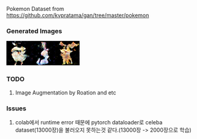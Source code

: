 Pokemon Dataset from https://github.com/kvpratama/gan/tree/master/pokemon  
  
### Generated Images  
![sample1](./output/generated_1.png)![sample2](./output/generated_2.png)![sample3](./output/generated_3.png)

### TODO
1. Image Augmentation by Roation and etc

### Issues
1. colab에서 runtime error 때문에 pytorch dataloader로 celeba dataset(13000장)을 불러오지 못하는것 같다.(13000장 -> 2000장으로 학습)